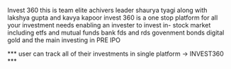 Invest 360
this is team elite achivers 
leader shaurya tyagi along with lakshya gupta and kavya kapoor 
invest 360 is a one stop platform for all your investment needs enabling an invester to invest in-
stock market including etfs and mutual funds
bank fds and rds
govenment bonds 
digital gold 
and the main investing in PRE IPO


*** user can track all of their investments in single platform -> INVEST360 ***



